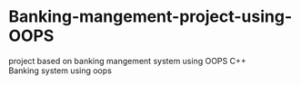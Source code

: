 # Banking-mangement-project-using-OOPS
project based on banking mangement system using OOPS C++
<br>
Banking system using oops 
